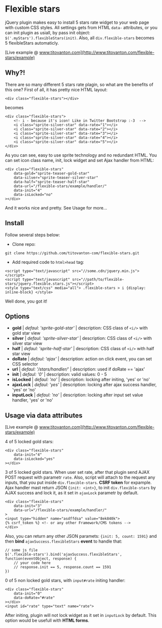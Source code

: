 # Flexible stars
jQuery plugin makes easy to install 5 stars rate widget to your web page with custom CSS styles.
All settings gets from HTML `data-` attributes, or you can init plugin as usiall, by pass init
object: `$('.myStars').flexibleStars(init)`. Also, all `div.flexible-stars` becomes 5 flexibleStars automaticly.

[Live example @ www.titovanton.com](http://www.titovanton.com/flexible-stars/example)

## Why?!
There are so many different 5 stars rate plagin, so what are the benefits of this one? First of all,
it has pretty nice HTML layout:
```
<div class="flexible-stars"></div>
```
becomes
```
<div class="flexible-stars">
    <!- i - because it's icon! Like in Twitter Bootstrap :-3  -->
    <i class="sprite-silver-star" data-rate="1"></i>
    <i class="sprite-silver-star" data-rate="2"></i>
    <i class="sprite-silver-star" data-rate="3"></i>
    <i class="sprite-silver-star" data-rate="4"></i>
    <i class="sprite-silver-star" data-rate="5"></i>
</div>
```
As you can see, easy to use sprite technology and no redundant HTML.
You can set icon class name, init, lock widget and set Ajax handler from HTML:
```
<div class="flexible-stars"
    data-gold="sprite-teaser-gold-star"
    data-silver="sprite-teaser-silver-star"
    data-half="sprite-teaser-half-star"
    data-url="/flexible-stars/example/handler/"
    data-init="4"
    data-isLocked="no"
></div>
```
And it works nice and pretty. See Usage for more...

## Install
Follow several steps below: 

- Clone repo:

`git clone https://github.com/titovanton-com/flexible-stars.git`
    
- Add required code to `html>head` tag:

```
<script type="text/javascript" src="//some.cdn/jquery.min.js"></script>
<script type="text/javascript" src="//path/to/flexible-stars/jquery.flexible.stars.js"></script>
<style type="text/css" media="all"> .flexible-stars > i {display: inline-block} </style>
```

Well done, you got it!

## Options
- **gold**      | *defaul: 'sprite-gold-star'*   | description: CSS class of `<i/>` with gold star view
- **silver**    | *defaul: 'sprite-silver-star'* | description: CSS class of `<i/>` with silver star view
- **half**      | *defaul: 'sprite-half-star'*   | description: CSS class of `<i/>` with half star view
- **doRate**    | *defaul: 'ajax'*               | description: action on click event, you can set CSS selector
- **url**       | *defaul: '/stars/handler/'*    | description: used if doRate == 'ajax'
- **init**      | *defaul: '0'*                  | description: valid values: 0 - 5
- **isLocked**  | *defaul: 'no'*                 | description: locking after initing, 'yes' or 'no'
- **ajaxLock**  | *defaul: 'yes'*                | description: locking after ajax success handler, 'yes' or 'no'
- **inputLock** | *defaul: 'no'*                 | description: locking after input set value handler, 'yes' or 'no'

## Usage via data attributes
[Live example @ www.titovanton.com](http://www.titovanton.com/flexible-stars/example)

4 of 5 locked gold stars:
```
<div class="flexible-stars"
    data-init="4"
    data-isLocked="yes"
></div>
```
3 of 5 locked gold stars. When user set rate, after that plugin send AJAX POST request with parametr `rate`.
Also, script will attach to the request any inputs, that you put inside `div.flexible-stars`. **CSRF token** for
expample. Ajax handler mast return JSON `{init: <int>}`, to init `div.flexible-stars` by AJAX success and lock it, 
as it set in `ajaxLock` parametr by default. 
```
<div class="flexible-stars"
    data-init="3"
    data-url="/flexible-stars/example/handler/"
>
<input type="hidden" name="asdffdsa" value="8ek840k">
{% csrf_token %} <!- or any other Framework/CMS tokens -->
</div>
```
Also, you can return any other JSON paramets: `{init: 5, count: 1591}` and then 
**bind** `ajaxSuccess.flexibleStars` **event** to handle that:
```
// some js file
$('.flexible-stars').bind('ajaxSuccess.flexibleStars', function(eventObject, response) {
    // your code here
    // response.init == 5, response.count == 1591
})
```
0 of 5 non locked gold stars, with `input#rate` initing handler:
```
<div class="flexible-stars"
    data-init="0"
    data-doRate="#rate"
></div>
<input id="rate" type="text" name="rate">
```
After initing, plugin will not lock widget as it set in `inputLock` by default.
This option would be usefull with **HTML forms**.
